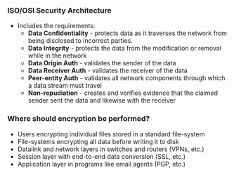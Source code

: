 ### ISO/OSI Security Architecture
- Includes the requirements:
	- **Data Confidentiality** - protects data as it traverses the network from being disclosed to incorrect parties.
	- **Data Integrity** - protects the data from the modification or removal while in the network
	- **Data Origin Auth** - validates the sender of the data
	- **Data Receiver Auth** - validates the receiver of the data
	- **Peer-entity Auth** - validates all network components through which a data stream must travel
	- **Non-repudiation** - creates and verifies evidence that the claimed sender sent the data and likewise with the receiver

### Where should encryption be performed?
- Users encrypting individual files stored in a standard file-system
- File-systems encrypting all data before writing it to disk
- Datalink and network layers in switches and routers (VPNs, etc.)
- Session layer with end-to-end data conversion (SSL, etc.)
- Application layer in programs like email agents (PGP, etc.)